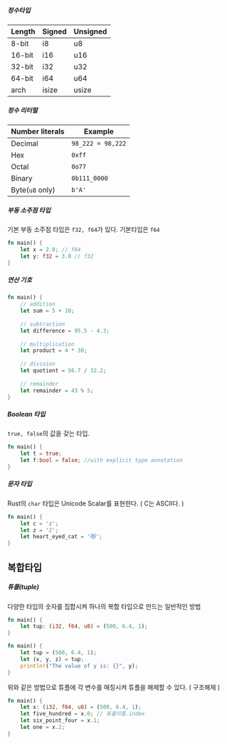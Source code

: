 ##### 정수타입

| Length | Signed | Unsigned |
| ------ | ------ | -------- |
| 8-bit  | i8     | u8       |
| 16-bit | i16    | u16      |
| 32-bit | i32    | u32      |
| 64-bit | i64    | u64      |
| arch   | isize  | usize    |

##### 정수 리터럴

| Number literals     | Example               |
| ------------------- | --------------------- |
| Decimal             | ```98_222 = 98,222``` |
| Hex                 | ```0xff```            |
| Octal               | ```0o77```            |
| Binary              | ```0b111_0000```      |
| Byte(```u8``` only) | ```b'A'```            |

##### 부동 소주점 타입

기본 부동 소주점 타입은 ```f32, f64```가 있다. 기본타입은 ```f64```
```rust
fn main() {
	let x = 2.0; // f64
	let y: f32 = 3.0 // f32
}
```

##### 연산 기호
```rust
fn main() {
	// addition
	let sum = 5 + 10;
	
	// subtraction
	let difference = 95.5 - 4.3;
	
	// multiplication
	let product = 4 * 30;
	
	// division
	let quotient = 56.7 / 32.2;
	
	// remainder
	let remainder = 43 % 5;
}
```

##### Boolean 타입
```true, false```의 값을 갖는 타입.
```rust
fn main() {
	let t = true;
	let f:bool = false; //with explicit type annotation
}
```

##### 문자 타입
Rust의 ```char``` 타입은 Unicode Scalar를 표현한다. ( C는 ASCII다. )
```rust
fn main() {
	let c = 'z';
	let z = 'ℤ';
	let heart_eyed_cat = '😻';
}
```


## 복합타입

##### 튜플(tuple)
다양한 타입의 숫자를 집합시켜 하나의 복합 타입으로 만드는 일반적인 방법
```rust
fn main() {
	let tup: (i32, f64, u8) = (500, 6.4, 1);
}
```

```rust
fn main() {
	let tup = (500, 6.4, 1);
	let (x, y, z) = tup;
	println!("The value of y is: {}", y);
}
```
위와 같은 방법으로 튜플에 각 변수를 매칭시켜 튜플을 해체할 수 있다.
( 구조해체 )

```rust
fn main() { 
	let x: (i32, f64, u8) = (500, 6.4, 1);
	let five_hundred = x.0; // 튜플이름.index
	let six_point_four = x.1;
	let one = x.2;
}
```
